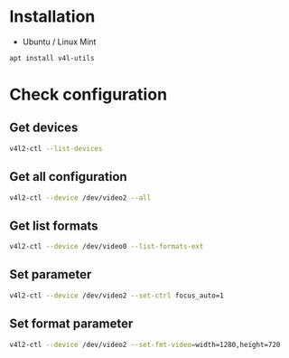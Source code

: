 # Installation

- Ubuntu / Linux Mint

```bash
apt install v4l-utils
```

# Check configuration

## Get devices
```bash
v4l2-ctl --list-devices
```

## Get all configuration
```bash
v4l2-ctl --device /dev/video2 --all
```

## Get list formats
```bash
v4l2-ctl --device /dev/video0 --list-formats-ext
```

## Set parameter
```bash
v4l2-ctl --device /dev/video2 --set-ctrl focus_auto=1
```

## Set format parameter
```bash
v4l2-ctl --device /dev/video2 --set-fmt-video=width=1280,height=720
```
